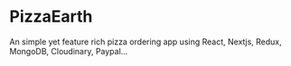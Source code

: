# PizzaEarth

An simple yet feature rich pizza ordering app using React, Nextjs, Redux, MongoDB, Cloudinary, Paypal...
